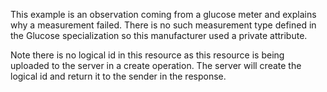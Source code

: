 This example is an observation coming from a glucose meter and explains why a measurement failed.  There is no such measurement type defined in the Glucose specialization so this manufacturer used a private attribute. 

Note there is no logical id in this resource as this resource is being uploaded to the server in a create operation. The server will create the logical id and return it to the sender in the response.
